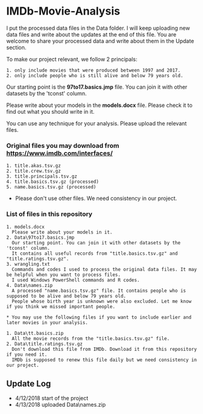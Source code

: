 # IMDb-Movie-Analysis

I put the processed data files in the Data folder. I will keep uploading new data files and write about the updates at the end of this file. You are welcome to share your processed data and write about them in the Update section.

To make our project relevant, we follow 2 principals:

	1. only include movies that were produced between 1997 and 2017.
	2. only include people who is still alive and below 79 years old.

Our starting point is the **97to17.basics.jmp** file. You can join it with other datasets by the 'tconst' column.

Please write about your models in the **models.docx** file. Please check it to find out what you should write in it.

You can use any technique for your analysis. Please upload the relevant files.

### Original files you may download from https://www.imdb.com/interfaces/

    1. title.akas.tsv.gz
    2. title.crew.tsv.gz
    3. title.principals.tsv.gz
	4. title.basics.tsv.gz (processed)
	5. name.basics.tsv.gz (processed)

  * Please don't use other files. We need consistency in our project.

### List of files in this repository

    1. models.docx
      Please write about your models in it.
    2. Data\97to17.basics.jmp
      Our starting point. You can join it with other datasets by the 'tconst' column.
      It contains all useful records from "title.basics.tsv.gz" and "title.ratings.tsv.gz".
    3. wrangling.txt
      Commands and codes I used to process the original data files. It may be helpful when you want to process files.
      I used Windows PowerShell commands and R codes.
	4. Data\names.zip
	  A processed "name.basics.tsv.gz" file. It contains people who is supposed to be alive and below 79 years old.
	  People whose birth year is unknown were also excluded. Let me know if you think we missed important people.
    
    * You may use the following files if you want to include earlier and later movies in your analysis.
    
    1. Data\tt.basics.zip
      All the movie records from the "title.basics.tsv.gz" file.
    2. Data\title.ratings.tsv.gz
      Don't download this file from IMDb. Download it from this repository if you need it.
      IMDb is supposed to renew this file daily but we need consistency in our project.
      
## Update Log
* 4/12/2018 start of the project
* 4/13/2018 uploaded Data\names.zip
